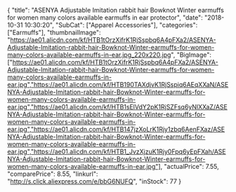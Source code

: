 {
	"title": "ASENYA Adjustable Imitation rabbit hair Bowknot Winter earmuffs for women many colors available earmuffs in ear protector",
	"date": "2018-10-31 10:30:20",
	"SubCat": ["Apparel Accessories"],
	"categories": ["Earmuffs"],
	"thumbnailImage": "https://ae01.alicdn.com/kf/HTB1tOrzXifrK1RjSspbq6A4pFXa2/ASENYA-Adjustable-Imitation-rabbit-hair-Bowknot-Winter-earmuffs-for-women-many-colors-available-earmuffs-in-ear.jpg_220x220.jpg",
	"BigImage": ["https://ae01.alicdn.com/kf/HTB1tOrzXifrK1RjSspbq6A4pFXa2/ASENYA-Adjustable-Imitation-rabbit-hair-Bowknot-Winter-earmuffs-for-women-many-colors-available-earmuffs-in-ear.jpg","https://ae01.alicdn.com/kf/HTB190TAXdjvK1RjSspiq6AEqXXaN/ASENYA-Adjustable-Imitation-rabbit-hair-Bowknot-Winter-earmuffs-for-women-many-colors-available-earmuffs-in-ear.jpg","https://ae01.alicdn.com/kf/HTB1sElVdY2pK1RjSZFsq6yNlXXaZ/ASENYA-Adjustable-Imitation-rabbit-hair-Bowknot-Winter-earmuffs-for-women-many-colors-available-earmuffs-in-ear.jpg","https://ae01.alicdn.com/kf/HTB147jzXoLrK1Rjy1zbq6AenFXaz/ASENYA-Adjustable-Imitation-rabbit-hair-Bowknot-Winter-earmuffs-for-women-many-colors-available-earmuffs-in-ear.jpg","https://ae01.alicdn.com/kf/HTB1_JvzXjzuK1Rjy0Fpq6yEpFXah/ASENYA-Adjustable-Imitation-rabbit-hair-Bowknot-Winter-earmuffs-for-women-many-colors-available-earmuffs-in-ear.jpg"],
	"actualPrice": 7.55,
	"comparePrice": 8.55,
	"linkurl": "http://s.click.aliexpress.com/e/bbG6NUFQ",
	"inStock": 77
}

